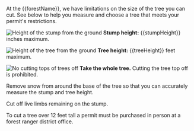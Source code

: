 At the {{forestName}}, we have limitations on the size of the tree you can cut. See below
to help you measure and choose a tree that meets your permit's restrictions.


![Height of the stump from the ground](/assets/img/site-wide/tree-stump-height-icon.svg "stump height")  **Stump height:** {{stumpHeight}} inches maximum.

![Height of the tree from the ground](/assets/img/site-wide/tree-height-icon.svg "tree height")  **Tree height:** {{treeHeight}} feet maximum.

![No cutting tops of trees off](/assets/img/site-wide/tree-top-icon.svg "no tree-topping")  **Take the whole tree.** Cutting the tree top off is prohibited.

Remove snow from around the base of the tree so that you can accurately measure the stump and tree height.

Cut off live limbs remaining on the stump.

To cut a tree over 12 feet tall a permit must be purchased in person at a forest ranger district office.
